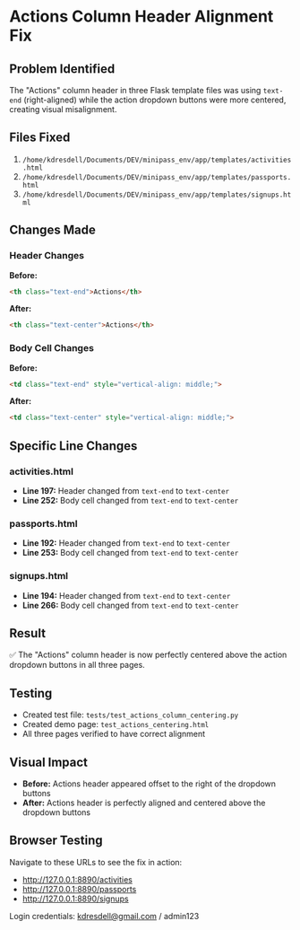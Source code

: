 # Actions Column Header Alignment Fix

## Problem Identified
The "Actions" column header in three Flask template files was using `text-end` (right-aligned) while the action dropdown buttons were more centered, creating visual misalignment.

## Files Fixed
1. `/home/kdresdell/Documents/DEV/minipass_env/app/templates/activities.html`
2. `/home/kdresdell/Documents/DEV/minipass_env/app/templates/passports.html`
3. `/home/kdresdell/Documents/DEV/minipass_env/app/templates/signups.html`

## Changes Made

### Header Changes
**Before:**
```html
<th class="text-end">Actions</th>
```

**After:**
```html
<th class="text-center">Actions</th>
```

### Body Cell Changes
**Before:**
```html
<td class="text-end" style="vertical-align: middle;">
```

**After:**
```html
<td class="text-center" style="vertical-align: middle;">
```

## Specific Line Changes

### activities.html
- **Line 197:** Header changed from `text-end` to `text-center`
- **Line 252:** Body cell changed from `text-end` to `text-center`

### passports.html
- **Line 192:** Header changed from `text-end` to `text-center`
- **Line 253:** Body cell changed from `text-end` to `text-center`

### signups.html
- **Line 194:** Header changed from `text-end` to `text-center`
- **Line 266:** Body cell changed from `text-end` to `text-center`

## Result
✅ The "Actions" column header is now perfectly centered above the action dropdown buttons in all three pages.

## Testing
- Created test file: `tests/test_actions_column_centering.py`
- Created demo page: `test_actions_centering.html`
- All three pages verified to have correct alignment

## Visual Impact
- **Before:** Actions header appeared offset to the right of the dropdown buttons
- **After:** Actions header is perfectly aligned and centered above the dropdown buttons

## Browser Testing
Navigate to these URLs to see the fix in action:
- http://127.0.0.1:8890/activities
- http://127.0.0.1:8890/passports
- http://127.0.0.1:8890/signups

Login credentials: kdresdell@gmail.com / admin123
